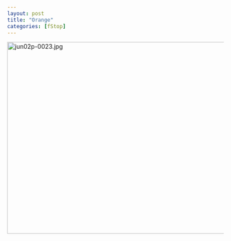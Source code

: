 ```yaml
---
layout: post
title: "Orange"
categories: [fStop]
---
```

<img alt="jun02p-0023.jpg" src="http://www.botzilla.com/blog/pix2007/jun02p-0023.jpg" width="807" height="447" border="0" />


<!--more-->

